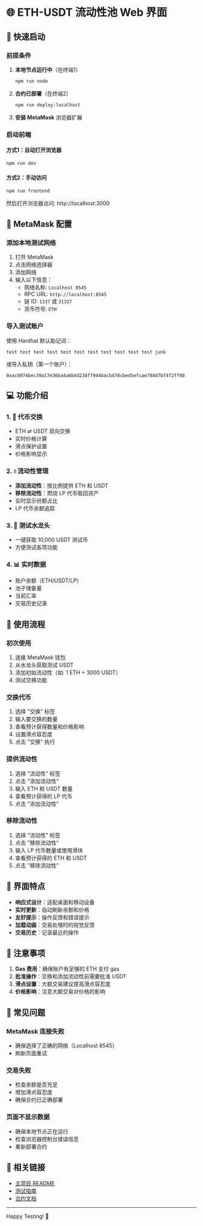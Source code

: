 # 🌐 ETH-USDT 流动性池 Web 界面

## 🚀 快速启动

### 前提条件
1. **本地节点运行中**（在终端1）
   ```bash
   npm run node
   ```

2. **合约已部署**（在终端2）
   ```bash
   npm run deploy:localhost
   ```

3. **安装 MetaMask** 浏览器扩展

### 启动前端

#### 方式1：自动打开浏览器
```bash
npm run dev
```

#### 方式2：手动访问
```bash
npm run frontend
```
然后打开浏览器访问: http://localhost:3000

## 🔧 MetaMask 配置

### 添加本地测试网络
1. 打开 MetaMask
2. 点击网络选择器
3. 添加网络
4. 输入以下信息：
   - 网络名称: `Localhost 8545`
   - RPC URL: `http://localhost:8545`
   - 链 ID: `1337` 或 `31337`
   - 货币符号: `ETH`

### 导入测试账户
使用 Hardhat 默认助记词：
```
test test test test test test test test test test test junk
```

或导入私钥（第一个账户）：
```
0xac0974bec39a17e36ba4a6b4d238ff944bacb478cbed5efcae784d7bf4f2ff80
```

## 💻 功能介绍

### 1. 🔄 代币交换
- ETH ⇄ USDT 双向交换
- 实时价格计算
- 滑点保护设置
- 价格影响显示

### 2. 💧 流动性管理
- **添加流动性**：按比例提供 ETH 和 USDT
- **移除流动性**：燃烧 LP 代币取回资产
- 实时显示份额占比
- LP 代币余额追踪

### 3. 🎁 测试水龙头
- 一键获取 10,000 USDT 测试币
- 方便测试各项功能

### 4. 📊 实时数据
- 账户余额（ETH/USDT/LP）
- 池子储备量
- 当前汇率
- 交易历史记录

## 🎯 使用流程

### 初次使用
1. 连接 MetaMask 钱包
2. 从水龙头获取测试 USDT
3. 添加初始流动性（如: 1 ETH + 3000 USDT）
4. 测试交换功能

### 交换代币
1. 选择 "交换" 标签
2. 输入要交换的数量
3. 查看预计获得数量和价格影响
4. 设置滑点容忍度
5. 点击 "交换" 执行

### 提供流动性
1. 选择 "流动性" 标签
2. 点击 "添加流动性"
3. 输入 ETH 和 USDT 数量
4. 查看预计获得的 LP 代币
5. 点击 "添加流动性"

### 移除流动性
1. 选择 "流动性" 标签
2. 点击 "移除流动性"
3. 输入 LP 代币数量或使用滑块
4. 查看预计获得的 ETH 和 USDT
5. 点击 "移除流动性"

## 🎨 界面特点

- **响应式设计**：适配桌面和移动设备
- **实时更新**：自动刷新余额和价格
- **友好提示**：操作反馈和错误提示
- **加载动画**：交易处理时的视觉反馈
- **交易历史**：记录最近的操作

## 📝 注意事项

1. **Gas 费用**：确保账户有足够的 ETH 支付 gas
2. **批准操作**：交换和添加流动性前需要批准 USDT
3. **滑点设置**：大额交易建议提高滑点容忍度
4. **价格影响**：注意大额交易对价格的影响

## 🐛 常见问题

### MetaMask 连接失败
- 确保选择了正确的网络（Localhost 8545）
- 刷新页面重试

### 交易失败
- 检查余额是否充足
- 增加滑点容忍度
- 确保合约已正确部署

### 页面不显示数据
- 确保本地节点正在运行
- 检查浏览器控制台错误信息
- 重新部署合约

## 🔗 相关链接

- [主项目 README](../README.md)
- [测试指南](../TEST_GUIDE.md)
- [合约文档](../contracts/)

---

Happy Testing! 🚀